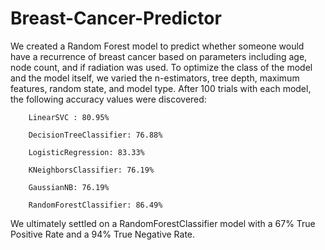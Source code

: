 # Breast-Cancer-Predictor

We created a Random Forest model to predict whether someone would have a recurrence of breast cancer based on parameters including age, node count, and if radiation was used. To optimize the class of the model and the model itself, we varied the n-estimators, tree depth, maximum features, random state, and model type. After 100 trials with each model, the following accuracy values were discovered:

        LinearSVC : 80.95% 

        DecisionTreeClassifier: 76.88%

        LogisticRegression: 83.33%

        KNeighborsClassifier: 76.19%

        GaussianNB: 76.19%

        RandomForestClassifier: 86.49%

We ultimately settled on a RandomForestClassifier model with a 67% True Positive Rate and a 94% True Negative Rate.
